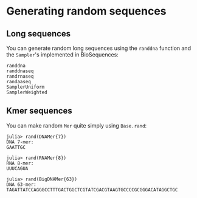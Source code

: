 # Generating random sequences

## Long sequences

You can generate random long sequences using the `randdna` function and the
`Sampler`'s implemented in BioSequences:

```@docs
randdna
randdnaseq
randrnaseq
randaaseq
SamplerUniform
SamplerWeighted
```

## Kmer sequences

You can make random `Mer` quite simply using `Base.rand`:

```jldoctest
julia> rand(DNAMer{7})
DNA 7-mer:
GAATTGC

julia> rand(RNAMer{8})
RNA 8-mer:
UUUCAGUA

julia> rand(BigDNAMer{63})
DNA 63-mer:
TAGATTATCCAGGGCCTTTGACTGGCTCGTATCGACGTAAGTGCCCCGCGGGACATAGGCTGC

```